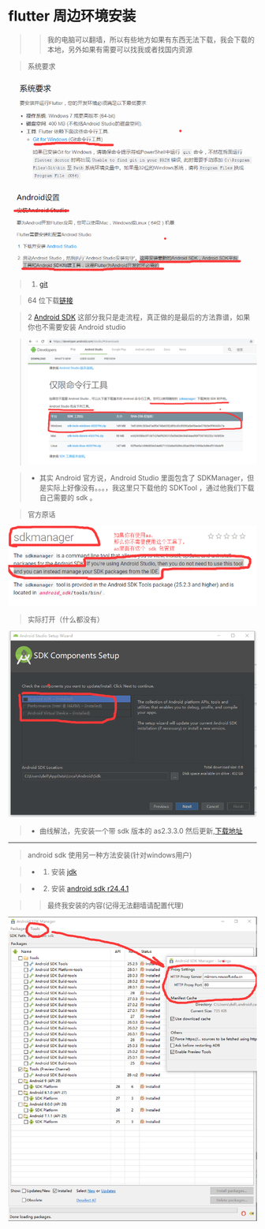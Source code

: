 # flutter 周边环境安装

>> 我的电脑可以翻墙，所以有些地方如果有东西无法下载，我会下载的本地，另外如果有需要可以找我或者找国内资源

> 系统要求

![](./pic/git.png)

![](./pic/androidSdk.png)

> 1. [git](https://git-scm.com/)

> 64 位下载[链接](https://github.com/git-for-windows/git/releases/download/v2.20.1.windows.1/Git-2.20.1-64-bit.exe)

> 2 [Android SDK](https://dl.google.com/android/repository/sdk-tools-windows-4333796.zip) 这部分我只是走流程，真正做的是最后的方法靠谱，如果你也不需要安装 Android studio

> ![](./pic/installAndroidSDK.png)

> - 其实 Android 官方说，Android Studio 里面包含了 SDKManager，但是实际上好像没有。。。，我这里只下载他的 SDKTool ，通过他我们下载自己需要的 sdk 。

> 官方原话

![](./pic/as_offical_word.png)

> 实际打开（什么都没有）

![](./pic/first_open_as.png)

> - 曲线解法，先安装一个带 sdk 版本的 as2.3.3.0 然后更新,[下载地址](https://dl.google.com/dl/android/studio/install/2.3.3.0/android-studio-bundle-162.4069837-windows.exe)

---

> android sdk 使用另一种方法安装(针对windows用户)

> - 1. 安装 [jdk](https://www.oracle.com/technetwork/java/javase/downloads/jdk8-downloads-2133151.html)

> - 2. 安装 [android sdk r24.4.1](http://tools.android-studio.org/index.php/sdk)

>> 最终我安装的内容(记得无法翻墙请配置代理)

![](./pic/sdk_installed.png)